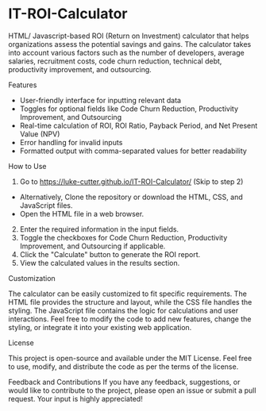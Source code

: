 # IT-ROI-Calculator
HTML/ Javascript-based ROI (Return on Investment) calculator that helps organizations assess the potential savings and gains. The calculator takes into account various factors such as the number of developers, average salaries, recruitment costs, code churn reduction, technical debt, productivity improvement, and outsourcing.

Features

* User-friendly interface for inputting relevant data
* Toggles for optional fields like Code Churn Reduction, Productivity Improvement, and Outsourcing
* Real-time calculation of ROI, ROI Ratio, Payback Period, and Net Present Value (NPV)
* Error handling for invalid inputs
* Formatted output with comma-separated values for better readability

How to Use

1. Go to https://luke-cutter.github.io/IT-ROI-Calculator/ (Skip to step 2)
* Alternatively, Clone the repository or download the HTML, CSS, and JavaScript files.
* Open the HTML file in a web browser.
2. Enter the required information in the input fields.
3. Toggle the checkboxes for Code Churn Reduction, Productivity Improvement, and Outsourcing if applicable.
4. Click the "Calculate" button to generate the ROI report.
5. View the calculated values in the results section.

Customization

The calculator can be easily customized to fit specific requirements. The HTML file provides the structure and layout, while the CSS file handles the styling. The JavaScript file contains the logic for calculations and user interactions. Feel free to modify the code to add new features, change the styling, or integrate it into your existing web application.

License

This project is open-source and available under the MIT License. Feel free to use, modify, and distribute the code as per the terms of the license.

Feedback and Contributions
If you have any feedback, suggestions, or would like to contribute to the project, please open an issue or submit a pull request. Your input is highly appreciated!
